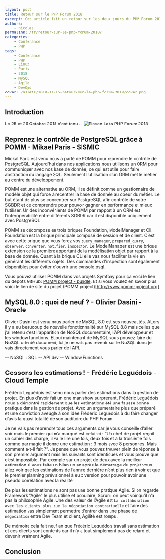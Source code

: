 ```yaml
---
layout: post
title: Retour sur le PHP Forum 2018
excerpt: Cet article fait un retour sur les deux jours du PHP Forum 2018 qui s'est tenu
authors:
    - nicolas
permalink: /fr/retour-sur-le-php-forum-2018/
categories:
    - Conferance
    - PHP
tags:
    - Conferance
    - PHP
    - Linux
    - Paris
    - 2018
    - MySQL
    - Agile
    - DevOps
cover: /assets/2018-11-15-retour-sur-le-php-forum-2018/cover.png
---
```


## Introduction
Le 25 et 26 Octobre 2018 c'est tenu ...
![Eleven Labs PHP Forum 2018 ]({{site.baseurl}}/assets/2018-11-15-retour-sur-le-php-forum-2018/eleven-labs-php-forum-2018.jpg)


## Reprenez le contrôle de PostgreSQL grâce à POMM - Mikael Paris - SISMIC
Mickal Paris est venu nous a parlé de POMM pour reprendre le contrôle de PostgreSQL. Aujourd'hui dans nos applications nous utilisons un ORM pour communiquer avec nos base de donnée, ce qui est utile pour faire abstraction du langage SQL. Seulement l’utilisation d’un ORM met le métier au centre du développement.

POMM est une alternative au ORM, il se définit comme un gestionnaire de modèle objet qui force à recentrer la base de donnée au coeur du métier. Le but étant de plus se concentrer sur PostgreSQL afin contrôle de votre SGBDR et de comprendre pour pouvoir gagner en performance et mieux l’utiliser. Un des inconvénients de POMM par rapport à un ORM est l’interopérabilité entre différents SGBDR car il est disponible uniquement avec PostgreSQL

POMM se décompose en trois briques Foundation, ModelManager et Cli. Foundation est la brique principale composé de session et de client. C’est avec cette brique que vous ferez vos `query_manager`, `prepared_query`, `observer`, `converter`, `notifier`, `inspector`. Le ModelManager est une brique extension de la première apportant de la modélisation objet par rapport à la base de donnée. Quant à la brique CLI elle vas nous faciliter la vie en générant les différents objets. Des commandes d'inspection sont également disponibles pour éviter d'ouvrir une console psql.

Vous pouvez utiliser POMM dans vos projets Symfony pour ça voici le lien du dépots GitHub: [POMM project - bundle](https://github.com/pomm-project/pomm-bundle). Et si vous voulez en savoir plus voici le lien de site du projet (POMM project)[http://www.pomm-project.org]

## MySQL 8.0 : quoi de neuf ? - Olivier Dasini - Oracle
Olivier Dasini est venu nous parler de MySQL 8.0 est ses nouveautés. ALors il y a eu beaucoup de nouvelle fonctionnalité sur MySQL 8.8 mais celles que j’ai retenu c’est l'apparition de NoSQL documentaire, l’API développeur et les window functions. Et oui maintenant de MySQL vous pouvez faire du NoSQL orienté document, ici je ne vais pas revenir sur le NoSQL donc je vais directement vous parler de l’API.

-- NoSQl + SQL
-- API dev
-- Window Functions

## Cessons les estimations ! - Frédéric Leguédois - Cloud Temple
Frédéric Leguédois est venu nous parler des estimations dans la gestion de projet. En plus d’avoir fait un one man show surprenant, Frédéric Leguédois nous a démontré rapidement que les estimations été une fausse bonne pratique dans la gestion de projet. Avec un argumentaire plus que préparé et une conviction aveugle à son idée Frédéric Leguédois à du faire changer d’avis la quasi totalité de son auditoire du PHP Forum.

Je ne vais pas reprendre tous ces arguments car je vous conseille d’aller voir mais le premier qui m’a marqué est celui-ci : “Un chef de projet reçoit un cahier des charge, il va le lire une fois, deux fois et à la troisième fois comme par magie il donne une estimation : 3 mois avec 8 personnes. Mais comment a-t-il fait ?”. Je pense que vous pouvez trouver plein de réponse à son premier argument mais les suivants sont identiques et vous prouve que c’est impossible. Par exemple sur un projet de deux avec la meilleur estimation si vous faite un bilan un an après le démarrage du projet vous allez voir que les estimations de l’année dernière n’ont plus rien à voir et que le premier planning prévisionnel à eu x version pour pouvoir avoir une pseudo corrélation avec la réalité

De plus les estimations ne sont pas une bonne pratique Agile. Si on regarde Framework “Agile” le plus utilisé et populaire, Scrum, on peut voir qu’il n’a pas la philosophie Agile. Une des valeur de l’Agile est `La collaboration avec les clients plus que la négociation contractuelle` et faire des estimation vas simplement permettre d’entrer dans une phase de `négociation` entre Dev Team et client, Agilité est rompu.

De mémoire cela fait neuf an que Frédéric Leguédois travail sans estimation et ces clients sont contents car il n’y a tout simplement pas de retard et devenir vraiment Agile.

## Conclusion
